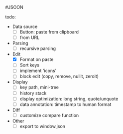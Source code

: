 #JSOON

todo:

- Data source
    - [ ] Button: paste from clipboard
    - [ ] from URL
- Parsing
    - [ ] recursive parsing
- Edit
    - [x] Format on paste
    - [ ] Sort keys
    - [ ] implement 'icons'
    - [ ] block edit (copy, remove, nullit, zeroit)
- Display
    - [ ] key path, mini-tree
    - [ ] history stack
    - [ ] display optimization: long string, quote/unquote
    - [ ] data annotation: timestamp to human format
- Diff
    - [ ] customize compare function
- Other
    - [ ] export to window.json
